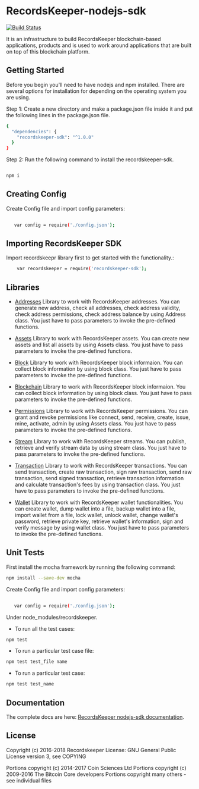 RecordsKeeper-nodejs-sdk 
========================
[![Build Status](https://travis-ci.org/RecordsKeeper/recordskeeper-nodejs-sdk.svg?branch=master)](https://travis-ci.org/RecordsKeeper/recordskeeper-nodejs-sdk)

It is an infrastructure to build RecordsKeeper blockchain-based applications, products and is used to work around applications that are built on top of this blockchain platform.


## Getting Started

Before you begin you'll need to have nodejs and npm installed. There are several options for installation for  depending on the operating system you are using.

Step 1: Create a new directory and make a package.json file inside it and put the following lines in the package.json file.

```bash
{
  "dependencies": {
    "recordskeeper-sdk": "^1.0.0"
  }
}

```

Step 2: Run the following command to install the recordskeeper-sdk.
```bash

npm i

```
Creating Config
-------------------

Create Config file and import config parameters:

```bash
    
   var config = require('./config.json');
```  

Importing RecordsKeeper SDK
---------------------------

Import recordskeepr library first to get started with the functionality.:

```bash
    var recordskeeper = require('recordskeeper-sdk'); 

``` 

## Libraries

- [Addresses](https://github.com/RecordsKeeper/recordskeeper-nodejs-sdk/blob/master/src/address.js) Library to work with RecordsKeeper addresses. You can generate new address, check all addresses, check address validity, check address permissions, check address balance by using Address class. You just have to pass parameters to invoke the pre-defined functions.

- [Assets](https://github.com/RecordsKeeper/recordskeeper-nodejs-sdk/blob/master/src/assets.js) Library to work with RecordsKeeper assets. You can create new assets and list all assets by using Assets class. You just have to pass parameters to invoke the pre-defined functions.

- [Block](https://github.com/RecordsKeeper/recordskeeper-nodejs-sdk/blob/master/src/block.js) Library to work with RecordsKeeper block informaion. You can collect block information by using block class. You just have to pass parameters to invoke the pre-defined functions.

- [Blockchain](https://github.com/RecordsKeeper/recordskeeper-nodejs-sdk/blob/master/src/blockchain.js) Library to work with RecordsKeeper block informaion. You can collect block information by using block class. You just have to pass parameters to invoke the pre-defined functions.

- [Permissions](https://github.com/RecordsKeeper/recordskeeper-nodejs-sdk/blob/master/src/permissions.js) Library to work with RecordsKeeper permissions. You can grant and revoke permissions like connect, send, receive, create, issue, mine, activate, admin by using Assets class. You just have to pass parameters to invoke the pre-defined functions.

- [Stream](https://github.com/RecordsKeeper/recordskeeper-nodejs-sdk/blob/master/src/stream.js) Library to work with RecordsKeeper streams. You can publish, retrieve and verify stream data by using stream class. You just have to pass parameters to invoke the pre-defined functions.

- [Transaction](https://github.com/RecordsKeeper/recordskeeper-nodejs-sdk/blob/master/src/transaction.js) Library to work with RecordsKeeper transactions. You can send transaction, create raw transaction, sign raw transaction, send raw transaction, send signed transaction, retrieve transaction information and calculate transaction's fees by using transaction class. You just have to pass parameters to invoke the pre-defined functions.

- [Wallet](https://github.com/RecordsKeeper/recordskeeper-nodejs-sdk/blob/master/src/wallet.js) Library to work with RecordsKeeper wallet functionalities. You can create wallet, dump wallet into a file, backup wallet into a file, import wallet from a file, lock wallet, unlock wallet, change wallet's password, retrieve private key, retrieve wallet's information, sign and verify message by using wallet class. You just have to pass parameters to invoke the pre-defined functions.


## Unit Tests

First install the mocha framework by running the following command:
```bash
npm install --save-dev mocha
```

Create Config file and import config parameters:

```bash
    
   var config = require('./config.json');
```

Under node_modules/recordskeeper. 

- To run all the test cases:

```bash
npm test

```

- To run a particular test case file:

```bash
npm test test_file name

```

- To run a particular test case:

```bash
npm test test_name

```


## Documentation

The complete docs are here: [RecordsKeeper nodejs-sdk documentation](https://github.com/RecordsKeeper/recordskeeper-nodejs-sdk/tree/master/docs).


## License

Copyright (c) 2016-2018 Recordskeeper 
License: GNU General Public License version 3, see COPYING

Portions copyright (c) 2014-2017 Coin Sciences Ltd
Portions copyright (c) 2009-2016 The Bitcoin Core developers
Portions copyright many others - see individual files
